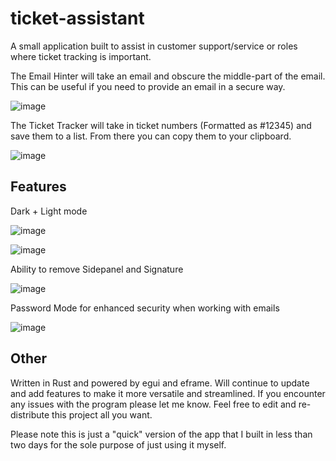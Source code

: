 # ticket-assistant

A small application built to assist in customer support/service or roles where ticket tracking is important.

The Email Hinter will take an email and obscure the middle-part of the email. This can be useful if you need to provide an email in a secure way.

![image](https://user-images.githubusercontent.com/67988191/213208864-76de0249-9a88-45c7-ba73-17db4e50766e.png)


The Ticket Tracker will take in ticket numbers (Formatted as #12345) and save them to a list. From there you can copy them to your clipboard.

![image](https://user-images.githubusercontent.com/67988191/213208818-66f7d0c0-535e-4615-a2c0-56fb7b80f10a.png)

Features
--------

Dark + Light mode

![image](https://user-images.githubusercontent.com/67988191/213207338-d848d539-2a0a-4b39-8f71-563af341820c.png)

![image](https://user-images.githubusercontent.com/67988191/213207390-0c4be9cb-bb97-4526-82c3-75b5f8409f0a.png)

Ability to remove Sidepanel and Signature

![image](https://user-images.githubusercontent.com/67988191/213207489-a087a4a7-f9c5-4e6c-ae19-600e61da412a.png)

Password Mode for enhanced security when working with emails

![image](https://user-images.githubusercontent.com/67988191/213207675-297fa74c-7c72-4a5e-9f84-95a9834502a5.png)

Other
-----
Written in Rust and powered by egui and eframe. Will continue to update and add features to make it more versatile and streamlined. 
If you encounter any issues with the program please let me know. Feel free to edit and re-distribute this project all you want.

Please note this is just a "quick" version of the app that I built in less than two days for the sole purpose of just using it myself.
